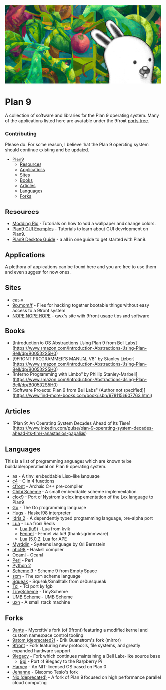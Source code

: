 ![](https://github.com/AnastasiosPapalias/Plan9/blob/main/banner.png)

# Plan 9

A collection of software and libraries for the Plan 9 operating system. Many of the applications listed here are available under the 9front [ports tree](https://code.9front.org/hg/ports).

### Contributing

Please do. For some reason, I believe that the Plan 9 operating system should continue existing and be updated.

- [Plan9](#plan9)
  - [Resources](#resources)
  - [Applications](#applications)
  - [Sites](#sites)
  - [Books](#books)
  - [Articles](#articles)
  - [Languages](#languages)
  - [Forks](#forks)
  
## Resources

* [Modding Rio](https://wiki.xxiivv.com/site/rio.html) - Tutorials on how to add a wallpaper and change colors.
* [Plan9 GUI Examples](https://wiki.xxiivv.com/site/plan9_c.html) - Tutorials to learn about GUI development on Plan9.
* [Plan9 Desktop Guide](https://pspodcasting.net/dan/blog/2019/plan9_desktop.html) - a all in one guide to get started with Plan9.

## Applications

A plethora of applications can be found here and you are free to use them and even suggest for now ones.

## Sites

* [cat-v](http://cat-v.org)
* [9p.mom/f](http://9p.mom/f) - Files for hacking together bootable things without easy access to a 9front system
* [NOPE NOPE NOPE](http://nopenopenope.net/) - qwx's site with 9front usage tips and software

## Books

* [Introduction to OS Abstractions Using Plan 9 from Bell Labs] (https://www.amazon.com/Introduction-Abstractions-Using-Plan-Bell/dp/B005D2S5H0)
* [9FRONT PROGRAMMER'S MANUAL V8" by Stanley Lieber] (https://www.amazon.com/Introduction-Abstractions-Using-Plan-Bell/dp/B005D2S5H0)
* [Inferno Programming with Limbo" by Phillip Stanley-Marbell] (https://www.amazon.com/Introduction-Abstractions-Using-Plan-Bell/dp/B005D2S5H0)
* [Software Projects: Plan 9 from Bell Labs" (Author not specified)] (https://www.find-more-books.com/book/isbn/9781156607763.html)

## Articles

* [Plan 9: An Operating System Decades Ahead of Its Time] (https://www.linkedin.com/pulse/plan-9-operating-system-decades-ahead-its-time-anastasios-papalias)

## Languages

This is a list of programming anguages which are known to be buildable/operational on Plan 9 operating system.

* [aa](https://git.sr.ht/~ft/aa) - A tiny, embeddable Lisp-like language
* [c4](https://github.com/henesy/c4) - C in 4 functions
* [cfront](http://www.quintile.net/plan9/c++/index.html) - Archaic C++ pre-compiler 
* [Chibi Scheme](https://github.com/ashinn/chibi-scheme) - A small embeddable scheme implementation 
* [clox9](https://github.com/henesy/clox9) -  Port of Nystrom's clox implementation of the Lox language to Plan9 
* [Go](https://golang.org/) - The Go programming language
* [Hugs](https://9p.io/wiki/plan9/Contrib_index/index.html) - Haskell98 interpreter
* [Idris 2](https://git.sr.ht/~ft/idris2) - A dependently typed programming language, pre-alpha port
* [Lua](http://download.redis.io/releases/redis-3.0.1.tar.gz) - Lua from Redis
    * [Lua (lu9)](https://sr.ht/~kvik/lu9/) - Lua from kvik
    * [Fennel](https://fennel-lang.org/) - Fennel via lu9 (thanks grimmware)
    * [Lua (5.0.2)](https://9p.io/wiki/plan9/Contrib_index/index.html) Lua for APE
* [Myrddin](https://myrlang.org/) - Systems language by Ori Bernstein
* [nhc98](https://9p.io/sources/contrib/fernan/nhc98/) - Haskell compiler
* [Ocaml](http://caml.inria.fr/pub/distrib/ocaml-4.07/ocaml-4.07.1.tar.gz) - Ocaml
* [Perl](9p.io/sources/extra/perl.iso.bz2) - Perl
* [Python 2](http://git.9front.org/plan9front/pyhg/HEAD/info.html)
* [Scheme 9](https://t3x.org/s9fes/) - Scheme 9 from Empty Space
* [sxm](https://9p.io/wiki/plan9/Contrib_index/index.html) - The sxm scheme language
* [Squeak](https://github.com/henesy/squeak) - Squeak/Smalltalk from de0u/squeak
* [Tcl](https://9p.io/sources/contrib/fgb/root/sys/src/cmd/tcl/) - Tcl port by fgb
* [TinyScheme](https://download.sourceforge.net/tinyscheme/tinyscheme-1.41.tar.gz) - TinyScheme
* [UMB Scheme](https://9p.io/wiki/plan9/Contrib_index/index.html) - UMB Scheme
* [uxn](https://sr.ht/~rabbits/uxn/) - A small stack machine

## Forks

* [9ants](http://9gridchan.org/) - Mycroftiv's fork (of 9front) featuring a modified kernel and custom namespace control tooling
* [9atom (deprecated?)](http://mirror.postnix.pw/9atom/INSTALLERS/) - Erik Quanstrom's fork (mirror)
* [9front](http://9front.org/) - Fork featuring new protocols, file systems, and greatly expanded hardware support
* [9legacy](http://9legacy.org/) - Fork which continues maintaining a Bell Labs-like source base
  * [9pi](https://9p.io/sources/contrib/miller/) - Port of 9legacy to the Raspberry Pi
* [Harvey](https://harvey-os.org/) - An MIT-licensed OS based on Plan 0
* [Jehanne](http://jehanne.io/) - Giacomo Tesio's fork
* [Nix (deprecated)](https://lsub.org/nix/) - A fork of Plan 9 focused on high performance parallel cloud computing
